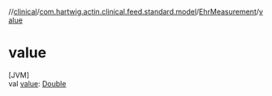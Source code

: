 //[clinical](../../../index.md)/[com.hartwig.actin.clinical.feed.standard.model](../index.md)/[EhrMeasurement](index.md)/[value](value.md)

# value

[JVM]\
val [value](value.md): [Double](https://kotlinlang.org/api/latest/jvm/stdlib/kotlin/-double/index.html)
